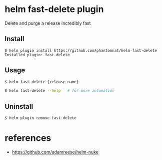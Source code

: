 # helm fast-delete plugin

Delete and purge a release incredibly fast

## Install

```
$ helm plugin install https://github.com/phantomnat/helm-fast-delete
Installed plugin: fast-delete
```

## Usage

```bash
$ helm fast-delete {release_name}

$ helm fast-delete --help   # for more infomation
```

## Uninstall

```bash
$ helm plugin remove fast-delete
```

# references
- https://github.com/adamreese/helm-nuke